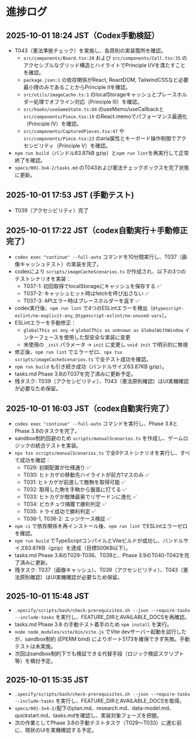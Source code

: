# 進捗ログ
## 2025-10-01 18:24 JST（Codex手動検証）
- T043（憲法準拠チェック）を実施し、各原則の実装箇所を確認。
  - `src/components/Board.tsx:20` および `src/components/Cell.tsx:35` のアクセシブルなグリッド構造とハイライトでPrinciple I/Vを満たすことを確認。
  - `package.json:1` の依存関係がReact, ReactDOM, TailwindCSSなど必要最小限のみであることからPrinciple IIを確認。
  - `src/utils/imageCache.ts:1` のlocalStorageキャッシュとプレースホルダー処理でオフライン対応（Principle III）を確認。
  - `src/hooks/useGameState.ts:84` のuseMemo/useCallbackと `src/components/Piece.tsx:19` のReact.memoでパフォーマンス最適化（Principle IV）を確認。
  - `src/components/CapturedPieces.tsx:47` や `src/components/Piece.tsx:23` のaria属性とキーボード操作制御でアクセシビリティ（Principle V）を確認。
- `npm run build`（バンドル63.87kB gzip）と`npm run lint`を再実行して正常終了を確認。
- `specs/001-3x4-2/tasks.md` のT043および憲法チェックボックスを完了状態に更新。
## 2025-10-01 17:53 JST (手動テスト)
- T039（アクセシビリティ）完了

## 2025-10-01 17:22 JST（codex自動実行＋手動修正完了）
- `codex exec "continue" --full-auto` コマンドを10分間実行し、T037（画像キャッシュテスト）の実装を完了。
- codexにより `scripts/imageCacheScenarios.ts` が作成され、以下の3つのテストシナリオを実装：
  - T037-1: 初回取得でlocalStorageにキャッシュを保存する ✅
  - T037-2: キャッシュヒット時はfetchを呼び出さない ✅
  - T037-3: APIエラー時はプレースホルダーを返す ✅
- codex実行後、`npm run lint` で4つのESLintエラーを検出（`@typescript-eslint/no-explicit-any`, `@typescript-eslint/no-unused-vars`）。
- ESLintエラーを手動修正：
  - `globalThis as any` → `globalThis as unknown as GlobalWithWindow` インターフェースを使用した型安全な実装に変更
  - 未使用の `_init` パラメータ → `init` に変更し `void init` で明示的に無視
- 修正後、`npm run lint` でエラーゼロ、`npx tsx scripts/imageCacheScenarios.ts` で全テスト成功を確認。
- `npm run build` も引き続き成功（バンドルサイズ63.87KB gzip）。
- tasks.md Phase 3.8のT037を完了済みに更新予定。
- 残タスク: T039（アクセシビリティ）、T043（憲法原則確認）はUI実機確認が必要なため保留。

## 2025-10-01 16:03 JST（codex自動実行完了）
- `codex exec "continue" --full-auto` コマンドを実行し、Phase 3.8とPhase 3.9のタスクを完了。
- sandbox制約回避のため `scripts/manualScenarios.ts` を作成し、ゲームロジックの統合テストを実装。
- `npx tsx scripts/manualScenarios.ts` で全9テストシナリオを実行し、すべて成功を確認：
  - T029: 初期配置が仕様通り ✅
  - T030: ヒトカゲの移動先ハイライトが前方1マスのみ ✅
  - T031: ヒトカゲが前進して敵駒を取得可能 ✅
  - T032: 取得した駒を手駒から盤面に打てる ✅
  - T033: ヒトカゲが敵陣最奥でリザードンに進化 ✅
  - T034: ピカチュウ捕獲で勝利判定 ✅
  - T035: トライ成功で勝利判定 ✅
  - T036-1, T036-2: エッジケース検証 ✅
- `npm ci` で依存関係を再インストール後、`npm run lint` でESLintエラーゼロを確認。
- `npm run build` でTypeScriptコンパイルとViteビルドが成功し、バンドルサイズ63.87KB（gzip）を達成（目標500KB以下）。
- tasks.md Phase 3.8のT029-T036、T038と、Phase 3.9のT040-T042を完了済みに更新。
- 残タスク: T037（画像キャッシュ）、T039（アクセシビリティ）、T043（憲法原則確認）はUI実機確認が必要なため保留。

## 2025-10-01 15:48 JST
- `.specify/scripts/bash/check-prerequisites.sh --json --require-tasks --include-tasks` を実行し、FEATURE_DIRとAVAILABLE_DOCSを再確認。
- tasks.md Phase 3.8 の手動テスト着手のため `npm install` を実行。
- `node node_modules/vite/bin/vite.js` でVite devサーバー起動を試行したが、sandbox制約 (EPERM bind) によりポート5173を確保できず失敗。手動テストは未実施。
- 次回はsandbox制約下でも検証できる代替手段（ロジック検証スクリプト等）を検討予定。

## 2025-10-01 15:35 JST
- `.specify/scripts/bash/check-prerequisites.sh --json --require-tasks --include-tasks` を実行し、FEATURE_DIRとAVAILABLE_DOCSを取得。
- `specs/001-3x4-2/`配下のplan.md、research.md、data-model.md、quickstart.md、tasks.mdを確認し、実装対象フェーズを把握。
- 次の作業としてPhase 3.8の手動テストタスク（T029〜T033）に進む前に、現状のUIを実機確認する予定。
